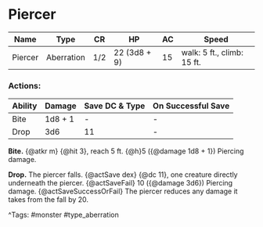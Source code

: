 # Piercer

| Name | Type | CR | HP | AC | Speed |
|------|------|----|----|----|-------|
| Piercer | Aberration | 1/2 | 22 (3d8 + 9) | 15 | walk: 5 ft., climb: 15 ft. |

### Actions:

| Ability | Damage | Save DC & Type | On Successful Save |
|---------|--------|----------------|--------------------|
| Bite | 1d8 + 1 | - | - |
| Drop | 3d6 | 11 | - |


**Bite.** {@atkr m} {@hit 3}, reach 5 ft. {@h}5 ({@damage 1d8 + 1}) Piercing damage.

**Drop.** The piercer falls. {@actSave dex} {@dc 11}, one creature directly underneath the piercer. {@actSaveFail} 10 ({@damage 3d6}) Piercing damage. {@actSaveSuccessOrFail} The piercer reduces any damage it takes from the fall by 20.

^Tags: #monster #type_aberration
